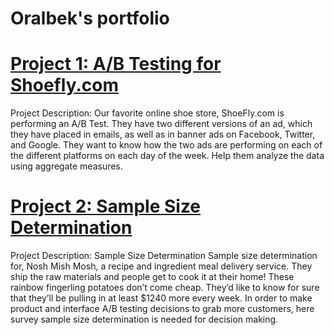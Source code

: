 # Oralbek's portfolio

# [Project 1: A/B Testing for Shoefly.com](https://github.com/oralbeksagnayev0796/ab-testing-for-shoefly)

Project Description: Our favorite online shoe store, ShoeFly.com is performing an A/B Test. They have two different versions of an ad, which they have placed in emails, as well as in banner ads on Facebook, Twitter, and Google. They want to know how the two ads are performing on each of the different platforms on each day of the week. Help them analyze the data using aggregate measures.

# [Project 2: Sample Size Determination](https://github.com/oralbeksagnayev0796/sample-size-determination)

Project Description: Sample Size Determination Sample size determination for, Nosh Mish Mosh, a recipe and ingredient meal delivery service. They ship the raw materials and people get to cook it at their home! These rainbow fingerling potatoes don’t come cheap. They’d like to know for sure that they’ll be pulling in at least $1240 more every week. In order to make product and interface A/B testing decisions to grab more customers, here survey sample size determination is needed for decision making.

